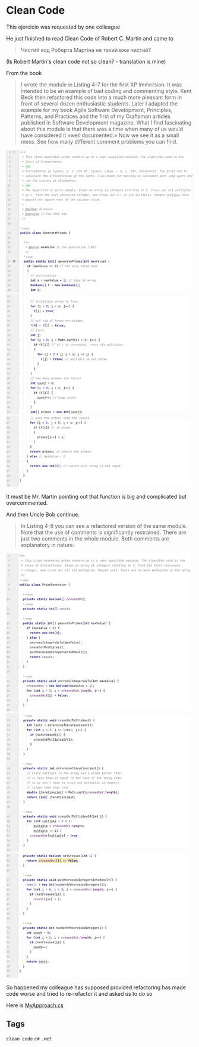 # Clean Code
This ejercicio was requested by one colleague

He just finished to read Clean Code of Robert C. Martin and came to 
>Чистий код Роберта Мартіна не такий вже чистий? 

(Is Robert Martin's clean code not so clean? - translation is mine)

From the book
>I wrote the module in Listing 4-7 for the first XP Immersion. It was intended to be an example of bad coding and commenting style. Kent Beck then refactored this code into a much more pleasant form in front of several dozen enthusiastic students. Later I adapted the example for my book Agile Software Development, Principles, Patterns, and Practices and the first of my Craftsman articles published in Software Development magazine. What I find fascinating about this module is that there was a time when many of us would have considered it «well documented.» Now we see it as a small mess. See how many different comment problems you can find.

![Listing 4-7](https://github.com/bo-bac/exercises/blob/main/ClearCode/assets/images/4-7.jpg?raw=true)
![Listing 4-7](https://github.com/bo-bac/exercises/blob/main/ClearCode/assets/images/4-7-1.jpg?raw=true)
![Listing 4-7](https://github.com/bo-bac/exercises/blob/main/ClearCode/assets/images/4-7-2.jpg?raw=true)


It must be Mr. Martin pointing out that function is big and complicated but overcommented.

And then Uncle Bob continue. 

>In Listing 4-8 you can see a refactored version of the same module. Note that the use of comments is significantly restrained. There are just two comments in the whole module. Both comments are explanatory in nature.

![Listing 4-8](https://github.com/bo-bac/exercises/blob/main/ClearCode/assets/images/4-8.jpg?raw=true)
![Listing 4-8](https://github.com/bo-bac/exercises/blob/main/ClearCode/assets/images/4-8-1.jpg?raw=true)
![Listing 4-8](https://github.com/bo-bac/exercises/blob/main/ClearCode/assets/images/4-8-2.jpg?raw=true)

So happened my colleague has supposed provided refactoring has made code worse and tried to re-refactor it and asked us to do so

Here is [MyApproach.cs](https://github.com/bo-bac/exercises/blob/main/ClearCode/MyApproach.cs)

## Tags
`clean code` `c#` `.net`